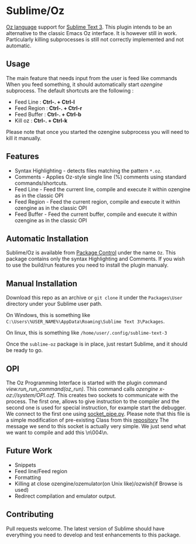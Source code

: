 # Sublime/Oz

[Oz language](http://mozart.github.io/) support for [Sublime Text 3](https://www.sublimetext.com/).
This plugin intends to be an alternative to the classic Emacs Oz interface.
It is however still in work. Particularly killing subprocesses is still not
correctly implemented and not automatic.

## Usage
The main feature that needs input from the user is feed like commands
When you feed something, it should automatically start *ozengine* subprocess.
The default shortcuts are the following :

 * Feed Line : **Ctrl-. + Ctrl-l**
 * Feed Region : **Ctrl-. + Ctrl-r**
 * Feed Buffer : **Ctrl-. + Ctrl-b**
 * Kill oz : **Ctrl-. + Ctrl-k**

Please note that once you started the ozengine
subprocess you will need to kill it manually.

## Features

  * Syntax Highlighting - detects files matching the pattern `*.oz`.
  * Comments - Applies Oz-style single line (%) comments using standard commands/shortcuts.
  * Feed Line - Feed the current line, compile and execute it within ozengine
as in the classic OPI
  * Feed Region - Feed the current region, compile and execute it within
ozengine as in the classic OPI
  * Feed Buffer - Feed the current buffer, compile and execute it within ozengine as in the classic OPI

## Automatic Installation

Sublime/Oz is available from [Package Control](https://packagecontrol.io/packages/Oz) under the name `Oz`.
This package contains only the syntax Highlighting and Comments. If you wish to
use the build/run features you need to install the plugin manualy.

## Manual Installation

Download this repo as an archive or `git clone` it under the `Packages\User` directory under your Sublime user path.

On Windows, this is something like `C:\Users\%USER_NAME%\AppData\Roaming\Sublime Text 3\Packages`.

On linux, this is something like `/home/user/.config/sublime-text-3`

Once the `sublime-oz` package is in place, just restart Sublime, and it should be ready to go.

## OPI

The Oz Programming Interface is started with the plugin command _view.run\_run\_command(oz\_run)_.
This command calls _ozengine x-oz://system/OPI.ozf_.
This creates two sockets to communicate with the process.
The first one, allows to give instruction to the compiler and the second one is used for special instruction, for example start the debugger.
We connect to the first one using [socket\_pipe.py](socket\_pype.py).
Please note that this file is a simple modification of pre-existing Class from this [repository](https://github.com/nasser/Socket)
The message we send to this socket is actually very simple. We just send what
we want to compile and add this \n\004\n.


## Future Work

  * Snippets
  * Feed line/Feed region
  * Formatting
  * Killing at close ozengine/ozemulator(on Unix like)/ozwish(if Browse is used)
  * Redirect compilation and emulator output.

## Contributing

Pull requests welcome. The latest version of Sublime should have everything you need to develop and test enhancements to this package.

